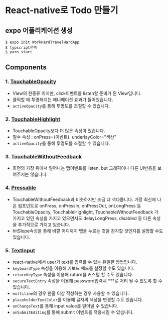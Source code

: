 # React-native로 Todo 만들기

## expo 어플리케이션 생성

```shell
$ expo init WorkHardTravelHardApp
$ typscript선택
$ yarn start
```

## Components

### 1. [TouchableOpacity](!https://reactnative.dev/docs/touchableopacity)

- View의 한종류 이지만, click이벤트를 listen할 준비가 된 View입니다.
- 클릭할 때 투명해지는 애니메이션 효과가 들어있습니다.
- `activeOpacity`를 통해 투명도를 조절할 수 있습니다.

### 2. [TouchableHighlight](!https://reactnative.dev/docs/touchablehighlight)

- TouchableOpacity보다 더 많은 속성이 있습니다.
- 필수 속성 : onPress={이벤트}, underlayColor="색상"
- `activeOpacity`를 통해 투명도를 조절할 수 있습니다.

### 3. [TouchableWithoutFeedback](!https://reactnative.dev/docs/touchablewithoutfeedback)

- 화면의 가장 위에서 일어나는 탭이벤트를 listen. but 그래픽이나 다른 UI반응을 보여주지는 않습니다.

### 4. [Pressable](!https://reactnative.dev/docs/pressable)

- TouchableWithoutFeedback과 비슷하지만 조금 더 색다릅니다. 가장 최신에 나온 컴포넌트로 onPress, onPressIn, onPressOut, onLongPress 등 TouchableOpacity, TouchableHighlight, TouchableWithoutFeedback 가 가지고 있던 속성을 가지고 있으면서도 delayLongPress, disabled 등 다른 속성을 추가적으로 가지고 있습니다.
- hitSlope속성을 통해 바깥 어디까지 탭을 누르는 것을 감지할 것인지를 설정할 수도 있습니다.

### 5. [TextInput](!https://reactnative.dev/docs/textinput)

- react-native에서 user가 text를 입력할 수 있는 유일한 방법입니다.
- `keyboardType` 속성을 이용해 키보드 패드를 설정할 수도 있습니다.
- `returnKeyType` 속성을 이용해 ruturn을 커스텀 할 수도 있습니다.
- `secureTextEntry` 속성을 이용해 password입력시 \*\*\*로 처리 될 수 있도록 할 수 있습니다.
- `multiline`의 경우 한줄 이상 작성하는 경우 사용할 수 있습니다.
- `placeholderTextColor`를 이용해 글자의 색상을 변경할 수도 있습니다.
- `onChangeText`를 통해 input value를 알아낼 수 있습니다.
- `onSubmitEditing`를 통해 submit 이벤트를 적용시킬 수 있습니다.
